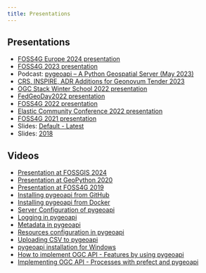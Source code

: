 ```yaml
---
title: Presentations
---
```


## Presentations

- [FOSS4G Europe 2024 presentation](foss4g-europe2024)
- [FOSS4G 2023 presentation](foss4g2023)
- Podcast: [pygeoapi – A Python Geospatial Server (May 2023)](https://mapscaping.com/podcast/pygeoapi-a-python-geospatial-server)
- [CRS, INSPIRE, ADR Additions for Geonovum Tender 2023](geonovum-tender-2023)
- [OGC Stack Winter School 2022 presentation](ogc-stack-winter-school-2022)
- [FedGeoDay2022 presentation](fedgeoday2022)
- [FOSS4G 2022 presentation](foss4g2022)
- [Elastic Community Conference 2022 presentation](elastic-cc-2022)
- [FOSS4G 2021 presentation](foss4g2021)
- Slides: [Default - Latest](default)
- Slides: [2018](2018)

## Videos

- [Presentation at FOSSGIS 2024](https://media.ccc.de/v/fossgis2024-38773-pygeoapi-eine-python-server-software-fr-ogc-api-standards#t=301)
- [Presentation at GeoPython 2020](https://www.youtube.com/watch?v=pVfWRlmlJAE)
- [Presentation at FOSS4G 2019](https://media.ccc.de/v/bucharest-32-next-generation-ogc-web-services-with-pygeoapi)
- [Installing pygeoapi from GitHub](https://youtu.be/2yO-g6-xEPE?si=xvTD0wD_i-nvQFxF)
- [Installing pygeoapi from Docker](https://youtu.be/UBfT2xUXQcg?si=IN87nrprvnKhUp_g)
- [Server Configuration of pygeoapi](https://youtu.be/zjvcsSPu_b0?si=eI8sQ5je5Orfrfsh)
- [Logging in pygeoapi](https://youtu.be/5Iv4KWmxn4Q?si=xp6rVQXlH4zlIFWh)
- [Metadata in pygeoapi](https://youtu.be/Q_jTfmer-FA?si=nq3EXdj-3nqbiZTT)
- [Resources configuration in pygeoapi](https://youtu.be/r-2XmzLbsPk?si=iWD6wbxw7hbLxMSl)
- [Uploading CSV to pygeoapi](https://youtu.be/UNz8JJI1xvY?si=v25j7w77spB_1zig)
- [pygeoapi installation for Windows](https://youtu.be/piNgi8HWAUY?si=IxTXRD1aNdk-6p5e)
- [How to implement OGC API - Features by using pygeoapi](https://youtu.be/PMCTHZu4BxI?si=QSiVQmNcV9xgSK44)
- [Implementing OGC API - Processes with prefect and pygeoapi](https://youtu.be/w-KRCe4Mguc?si=KUTxAoLhav6_4-Z7)
